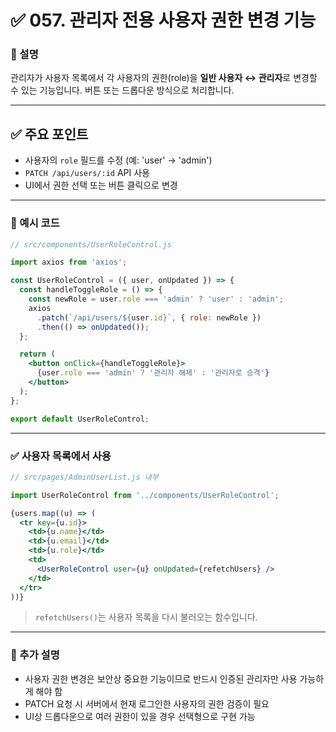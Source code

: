 # ✅ 057. 관리자 전용 사용자 권한 변경 기능

### 📄 설명

관리자가 사용자 목록에서 각 사용자의 권한(role)을
**일반 사용자 ↔ 관리자**로 변경할 수 있는 기능입니다.
버튼 또는 드롭다운 방식으로 처리합니다.

---

## ✅ 주요 포인트

* 사용자의 `role` 필드를 수정 (예: 'user' → 'admin')
* `PATCH /api/users/:id` API 사용
* UI에서 권한 선택 또는 버튼 클릭으로 변경

---

### 📁 예시 코드

```jsx
// src/components/UserRoleControl.js

import axios from 'axios';

const UserRoleControl = ({ user, onUpdated }) => {
  const handleToggleRole = () => {
    const newRole = user.role === 'admin' ? 'user' : 'admin';
    axios
      .patch(`/api/users/${user.id}`, { role: newRole })
      .then(() => onUpdated());
  };

  return (
    <button onClick={handleToggleRole}>
      {user.role === 'admin' ? '관리자 해제' : '관리자로 승격'}
    </button>
  );
};

export default UserRoleControl;
```

---

### ✅ 사용자 목록에서 사용

```jsx
// src/pages/AdminUserList.js 내부

import UserRoleControl from '../components/UserRoleControl';

{users.map((u) => (
  <tr key={u.id}>
    <td>{u.name}</td>
    <td>{u.email}</td>
    <td>{u.role}</td>
    <td>
      <UserRoleControl user={u} onUpdated={refetchUsers} />
    </td>
  </tr>
))}
```

> `refetchUsers()`는 사용자 목록을 다시 불러오는 함수입니다.

---

### 📝 추가 설명

* 사용자 권한 변경은 보안상 중요한 기능이므로 반드시 인증된 관리자만 사용 가능하게 해야 함
* PATCH 요청 시 서버에서 현재 로그인한 사용자의 권한 검증이 필요
* UI상 드롭다운으로 여러 권한이 있을 경우 선택형으로 구현 가능

